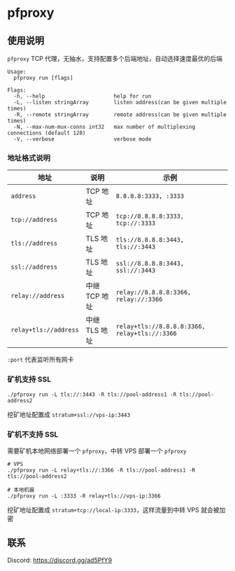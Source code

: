pfproxy
====

## 使用说明

`pfproxy` TCP 代理，无抽水，支持配置多个后端地址，自动选择速度最优的后端

```
Usage:
  pfproxy run [flags]

Flags:
  -h, --help                      help for run
  -L, --listen stringArray        listen address(can be given multiple times)
  -R, --remote stringArray        remote address(can be given multiple times)
  -N, --max-num-mux-conns int32   max number of multiplexing connections (default 128)
  -V, --verbose                   verbose mode
```


### 地址格式说明

| 地址                  | 说明          | 示例                                          |
| ----                  | ----          | ----                                          |
| `address`             | TCP 地址      | `8.8.8.8:3333, :3333`                         |
| `tcp://address`       | TCP 地址      | `tcp://8.8.8.8:3333, tcp://:3333`             |
| `tls://address`       | TLS 地址      | `tls://8.8.8.8:3443, tls://:3443`             |
| `ssl://address`       | TLS 地址      | `ssl://8.8.8.8:3443, ssl://:3443`             |
| `relay://address`     | 中继 TCP 地址 | `relay://8.8.8.8:3366, relay://:3366`         |
| `relay+tls://address` | 中继 TLS 地址 | `relay+tls://8.8.8.8:3366, relay+tls://:3366` |

`:port` 代表监听所有网卡


### 矿机支持 SSL

```
./pfproxy run -L tls://:3443 -R tls://pool-address1 -R tls://pool-address2
```

挖矿地址配置成 `stratum+ssl://vps-ip:3443`


### 矿机不支持 SSL

需要矿机本地网络部署一个 `pfproxy`，中转 VPS 部署一个 `pfproxy`

```
# VPS
./pfproxy run -L relay+tls://:3366 -R tls://pool-address1 -R tls://pool-address2

# 本地机器
./pfproxy run -L :3333 -R relay+tls://vps-ip:3366
```

挖矿地址配置成 `stratum+tcp://local-ip:3333`，这样流量到中转 VPS 就会被加密


## 联系

Discord:
https://discord.gg/ad5PfY9
